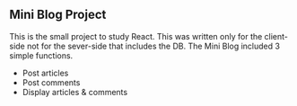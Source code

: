 ## Mini Blog Project

This is the small project to study React. This was written only for the client-side not for the sever-side that includes the DB. The Mini Blog included 3 simple functions.
* Post articles
* Post comments
* Display articles & comments

